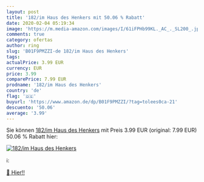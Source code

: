 ```yaml
---
layout: post
title: '182/im Haus des Henkers mit 50.06 % Rabatt'
date: 2020-02-04 05:19:34
image: 'https://m.media-amazon.com/images/I/61iFPHb99KL._AC_._SL200_.jpg'
comments: true
category: ofertas
author: ring
slug: 'B01F9PMZZI-de 182/im Haus des Henkers'
tags: 
actualPrice: 3.99 EUR
currency: EUR
price: 3.99
comparePrice: 7.99 EUR
prodname: '182/im Haus des Henkers'
country: 'de'
flag: '🇩🇪'
buyurl: 'https://www.amazon.de/dp/B01F9PMZZI/?tag=tolees0ca-21'
descuento: '50.06'
average: '3.99'
---
```


Sie können [182/im Haus des Henkers](https://www.amazon.de/dp/B01F9PMZZI/?tag=tolees0ca-21) mit Preis 3.99 EUR (original: 7.99 EUR) 50.06 % Rabatt hier:

[![182/im Haus des Henkers](https://m.media-amazon.com/images/I/61iFPHb99KL._AC_._SL200_.jpg)](https://www.amazon.de/dp/B01F9PMZZI/?tag=tolees0ca-21)

ℹ️:


[🛒 Hier!!](https://www.amazon.de/dp/B01F9PMZZI/?tag=tolees0ca-21)

